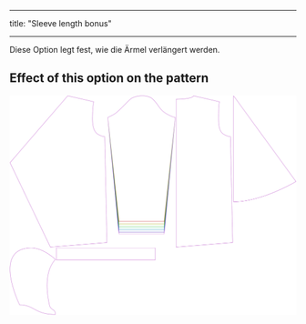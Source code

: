 - - -
title: "Sleeve length bonus"
- - -

Diese Option legt fest, wie die Ärmel verlängert werden.

## Effect of this option on the pattern

![This image shows the effect of this option by superimposing several variants that have a different value for this option](yuri_sleevelengthbonus_sample.svg "Effect of this option on the pattern")
